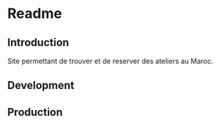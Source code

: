 # Readme

## Introduction

Site permettant de trouver et de reserver des ateliers au Maroc.

## Development


## Production